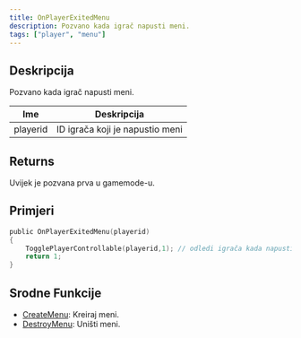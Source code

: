 ```yaml
---
title: OnPlayerExitedMenu
description: Pozvano kada igrač napusti meni.
tags: ["player", "menu"]
---
```


## Deskripcija

Pozvano kada igrač napusti meni.

| Ime      | Deskripcija                     |
| -------- | ------------------------------- |
| playerid | ID igrača koji je napustio meni |

## Returns

Uvijek je pozvana prva u gamemode-u.

## Primjeri

```c
public OnPlayerExitedMenu(playerid)
{
    TogglePlayerControllable(playerid,1); // odledi igrača kada napusti meni
    return 1;
}
```

## Srodne Funkcije

- [CreateMenu](../functions/CreateMenu.md): Kreiraj meni.
- [DestroyMenu](../functions/DestroyMenu.md): Uništi meni.
